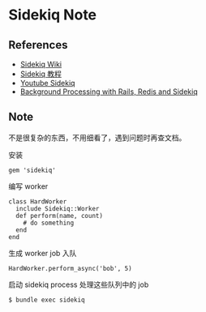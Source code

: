 # Sidekiq Note

## References

- [Sidekiq Wiki](https://github.com/mperham/sidekiq/wiki)
- [Sidekiq 教程](https://ruby-china.org/topics/19891)
- [Youtube Sidekiq](https://www.youtube.com/playlist?list=PLjeHh2LSCFrWGT5uVjUuFKAcrcj5kSai1)
- [Background Processing with Rails, Redis and Sidekiq](https://www.youtube.com/watch?v=GBEDvF1_8B8)

## Note

不是很复杂的东西，不用细看了，遇到问题时再查文档。

安装

    gem 'sidekiq'

编写 worker

    class HardWorker
      include Sidekiq::Worker
      def perform(name, count)
        # do something
      end
    end

生成 worker job 入队

    HardWorker.perform_async('bob', 5)

启动 sidekiq process 处理这些队列中的 job

    $ bundle exec sidekiq
